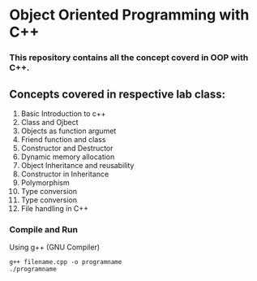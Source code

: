 <h1>Object Oriented Programming with C++</h1>
<h3>This repository contains all the concept coverd in OOP with C++.</h3>
<h2>Concepts covered in respective lab class:</h2>
<ol>
    <li>Basic Introduction to c++</li>
    <li>Class and Ojbect</li>
    <li>Objects as function argumet</li>
    <li>Friend function and class</li>
    <li>Constructor and Destructor</li>
    <li>Dynamic memory allocation</li>
    <li>Object Inheritance and reusability</li>
    <li>Constructor in Inheritance</li>
    <li>Polymorphism</li>
    <li>Type conversion</li>
    <li>Type conversion</li>
    <li>File handling in C++</li>
</ol>
 <h3>Compile and Run</h3>
    <p>Using g++ (GNU Compiler)</p>
    <pre><code>g++ filename.cpp -o programname
./programname</code></pre>
